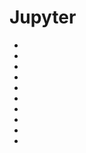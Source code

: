 # Jupyter

- [](https://towardsdatascience.com/jupyter-tools-to-increase-productivity-7b3c6b90be09)
- [](https://github.com/jupyter/nbconvert)
- [](https://towardsdatascience.com/bringing-the-best-out-of-jupyter-notebooks-for-data-science-f0871519ca29)
- [](https://github.com/dunovank/jupyter-themes)
- [](https://towardsdatascience.com/jupyter-lab-evolution-of-the-jupyter-notebook-5297cacde6b)
- [](https://blog.dominodatalab.com/interactive-dashboards-in-jupyter/)
- [](https://towardsdatascience.com/7-essential-tips-for-writing-with-jupyter-notebook-60972a1a8901)
- [](https://towardsdatascience.com/top-10-magic-commands-in-python-to-boost-your-productivity-1acac061c7a9)
- [](https://stackoverflow.com/questions/54346965/running-jupyter-notebook-from-cmd-raises-modulenotfounderror-no-module-named-py)
- [](https://stackoverflow.com/questions/48350692/jupyter-notebook-installation-issue-using-pip)
